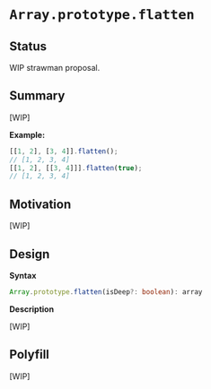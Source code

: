 # `Array.prototype.flatten`

## Status

WIP strawman proposal.

## Summary

[WIP]

**Example:**

```js
[[1, 2], [3, 4]].flatten();
// [1, 2, 3, 4]
[[1, 2], [[3, 4]]].flatten(true);
// [1, 2, 3, 4]
```

## Motivation

[WIP]

## Design

**Syntax**

```ts
Array.prototype.flatten(isDeep?: boolean): array
```

**Description**

[WIP]

## Polyfill

[WIP]

